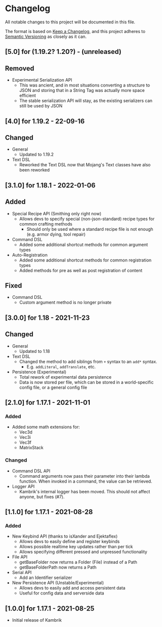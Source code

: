 # Changelog
All notable changes to this project will be documented in this file.

The format is based on [Keep a Changelog](https://keepachangelog.com/en/1.0.0/),
and this project adheres to [Semantic Versioning](https://semver.org/spec/v2.0.0.html) as closely as it can.

## [5.0] for (1.19.2? 1.20?) - (unreleased)

## Removed
- Experimental Serialization API
  - This was ancient, and in most situations converting a structure to JSON and storing that in a String Tag was actually more space efficient
  - The stable serialization API will stay, as the existing serializers can still be used by JSON

## [4.0] for 1.19.2 - 22-09-16

## Changed
- General
  - Updated to 1.19.2
- Text DSL
  - Reworked the Text DSL now that Mojang's Text classes have also been reworked

## [3.1.0] for 1.18.1 - 2022-01-06

## Added
- Special Recipe API (Smithing only right now)
  - Allows devs to specify special (non-json-standard) recipe types for common crafting methods
    - Should only be used where a standard recipe file is not enough (e.g. armor dying, tool repair)
- Command DSL
  - Added some additional shortcut methods for common argument types
- Auto-Registration
  - Added some additional shortcut methods for common registration types
  - Added methods for pre as well as post registration of content

## Fixed
- Command DSL
  - Custom argument method is no longer private

## [3.0.0] for 1.18 - 2021-11-23

## Changed
- General
  - Updated to 1.18
- Text DSL
  - Changed the method to add siblings from `+` syntax to an `add*` syntax.
    - E.g. `addLiteral`, `addTranslate`, etc.
- Persistence (Experimental)
  - Total rework of experimental data persistence
  - Data is now stored per file, which can be stored in a world-specific config file, or a general config file

## [2.1.0] for 1.17.1 - 2021-11-01

### Added
- Added some math extensions for:
  - Vec3d
  - Vec3i
  - Vec3f
  - MatrixStack

### Changed
- Command DSL API
  - Command arguments now pass their parameter into their lambda function. When invoked in a command, the value can be retrieved.
- Logger API
  - Kambrik's internal logger has been moved. This should not affect anyone, but fixes (#7).

## [1.1.0] for 1.17.1 - 2021-08-28

### Added
- New Keybind API (thanks to isXander and Ejektaflex)
    - Allows devs to easily define and register keybinds
    - Allows possible realtime key updates rather than per tick
    - Allows specifying different pressed and unpressed functionality
- File API
    - getBaseFolder now returns a Folder (File) instead of a Path
    - getBaseFolderPath now returns a Path
- Serial API
    - Add an Identifier serializer
- New Persistence API (Unstable/Experimental)
    - Allows devs to easily add and access persistent data
    - Useful for config data and serverside data
    
  
## [1.0.0] for 1.17.1 - 2021-08-25
- Initial release of Kambrik
